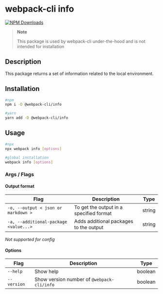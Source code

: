 # webpack-cli info

[![NPM Downloads][downloads]][downloads-url]

> **Note**
>
> This package is used by webpack-cli under-the-hood and is not intended for installation

## Description

This package returns a set of information related to the local environment.

## Installation

```bash
#npm
npm i -D @webpack-cli/info

#yarn
yarn add -D @webpack-cli/info

```

## Usage

```bash
#npx
npx webpack info [options]

#global installation
webpack info [options]

```

### Args / Flags

#### Output format

| Flag                                  | Description                             | Type   |
| ------------------------------------- | --------------------------------------- | ------ |
| `-o, --output < json or markdown >`   | To get the output in a specified format | string |
| `-a, --additional-package <value...>` | Adds additional packages to the output  | string |

_Not supported for config_

#### Options

| Flag        | Description                                | Type    |
| ----------- | ------------------------------------------ | ------- |
| `--help`    | Show help                                  | boolean |
| `--version` | Show version number of `@webpack-cli/info` | boolean |

[downloads]: https://img.shields.io/npm/dm/@webpack-cli/info.svg
[downloads-url]: https://www.npmjs.com/package/@webpack-cli/info
